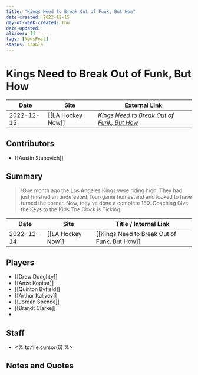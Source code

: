 ```yaml
---
title: "Kings Need to Break Out of Funk, But How"
date-created: 2022-12-15
day-of-week-created: Thu
date-updated: 
aliases: []
tags: [NewsPost]
status: stable
---
```


# Kings Need to Break Out of Funk, But How

| Date       | Site | External Link                                                                                                                            |
| ---------- | ---- | ---------------------------------------------------------------------------------------------------------------------------------------- |
| 2022-12-15 | [[LA Hockey Now]]     | [*Kings Need to Break Out of Funk, But How*](https://www.lahockeynow.com/2022/12/14/los-angeles-kings-need-to-break-out-of-funk-but-how) |

## Contributors
- [[Austin Stanovich]]

## Summary
> \One month ago the Los Angeles Kings were riding high. They had just finished an undefeated, four-game homestand and looked to have turned the corner. Now, they've done a complete 180.
> Coaching
> Give the Keys to the Kids
> The Clock is Ticking



| Date       | Site              | Title / Internal Link                        |
| ---------- | ----------------- | -------------------------------------------- |
| 2022-12-14 | [[LA Hockey Now]] | [[Kings Need to Break Out of Funk, But How]] |

## Players
- [[Drew Doughty]]
- [[Anze Kopitar]]
- [[Quinton Byfield]]
- [[Arthur Kaliyev]]
- [[Jordan Spence]]
- [[Brandt Clarke]]
- 

## Staff
- <% tp.file.cursor(6) %>

## Notes and Quotes

